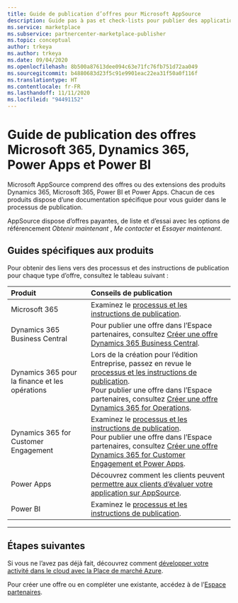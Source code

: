 ```yaml
---
title: Guide de publication d’offres pour Microsoft AppSource
description: Guide pas à pas et check-lists pour publier des applications dans Microsoft AppSource pour Microsoft 365, Dynamics 365, Power BI et Power Apps.
ms.service: marketplace
ms.subservice: partnercenter-marketplace-publisher
ms.topic: conceptual
author: trkeya
ms.author: trkeya
ms.date: 09/04/2020
ms.openlocfilehash: 8b500a87613dee094c63e71fc76fb751d72aa049
ms.sourcegitcommit: b4880683d23f5c91e9901eac22ea31f50a0f116f
ms.translationtype: HT
ms.contentlocale: fr-FR
ms.lasthandoff: 11/11/2020
ms.locfileid: "94491152"
---
```

# <a name="offer-publishing-guide-for-microsoft-365-dynamics-365-power-apps-and-power-bi"></a>Guide de publication des offres Microsoft 365, Dynamics 365, Power Apps et Power BI

Microsoft AppSource comprend des offres ou des extensions des produits Dynamics 365, Microsoft 365, Power BI et Power Apps. Chacun de ces produits dispose d’une documentation spécifique pour vous guider dans le processus de publication. 

AppSource dispose d’offres payantes, de liste et d’essai avec les options de référencement *Obtenir maintenant* , *Me contacter* et *Essayer maintenant*.

## <a name="product-specific-guides"></a>Guides spécifiques aux produits

Pour obtenir des liens vers des processus et des instructions de publication pour chaque type d’offre, consultez le tableau suivant :

| Produit    | Conseils de publication  |
| :------------------- | :-------------------|
| Microsoft 365 | Examinez le [processus et les instructions de publication](/office/dev/store/submit-to-appsource-via-partner-center). |
| Dynamics 365 Business Central | Pour publier une offre dans l’Espace partenaires, consultez [Créer une offre Dynamics 365 Business Central](./partner-center-portal/create-new-business-central-offer.md). |
| Dynamics 365 pour la finance et les opérations | Lors de la création pour l’édition Entreprise, passez en revue le [processus et les instructions de publication](/dynamics365/fin-ops-core/dev-itpro/lcs-solutions/lcs-solutions-app-source).<br/>Pour publier une offre dans l’Espace partenaires, consultez [Créer une offre Dynamics 365 for Operations](./partner-center-portal/create-new-operations-offer.md).  |
| Dynamics 365 for Customer Engagement | Examinez le [processus et les instructions de publication](/dynamics365/customer-engagement/developer/publish-app-appsource).<br/>Pour publier une offre dans l’Espace partenaires, consultez [Créer une offre Dynamics 365 for Customer Engagement et Power Apps](./partner-center-portal/create-new-customer-engagement-offer.md).  |
| Power Apps | Découvrez comment les clients peuvent [permettre aux clients d’évaluer votre application sur AppSource](https://powerapps.microsoft.com/blog/appsource-test-drive/). |
| Power BI | Examinez le [processus et les instructions de publication](/power-bi/developer/office-store). |

---

## <a name="next-steps"></a>Étapes suivantes

Si vous ne l’avez pas déjà fait, découvrez comment [développer votre activité dans le cloud avec la Place de marché Azure](https://azuremarketplace.microsoft.com/sell).

Pour créer une offre ou en compléter une existante, accédez à de l’[Espace partenaires](https://partner.microsoft.com/dashboard/account/v3/enrollment/introduction/partnership).
